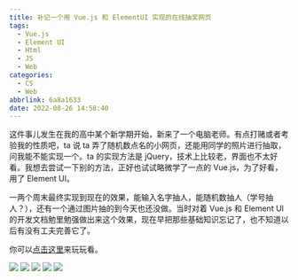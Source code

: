 ```yaml
---
title: 补记一个用 Vue.js 和 ElementUI 实现的在线抽奖网页
tags:
  - Vue.js
  - Element UI
  - Html
  - JS
  - Web
categories:
  - CS
  - Web
abbrlink: 6a8a1633
date: 2022-08-26 14:58:40
---
```


这件事儿发生在我的高中某个新学期开始，新来了一个电脑老师。有点打赌或者考验我的性质吧，ta 说 ta 弄了随机数点名的小网页，还能用同学的照片进行抽取，问我能不能实现一个。ta 的实现方法是 jQuery，技术上比较老，界面也不太好看。我想去尝试一下别的方法，正好也试试略微学了一点的 Vue.js，为了好看，用了 Element UI。

<!--more-->

一两个周末最终实现到现在的效果，能输入名字抽人，能随机数抽人（学号抽人？），还有一个通过图片抽的到今天也还没做。当时对着 Vue.js 和 Element UI 的开发文档勉里勉强做出来这个效果，现在早把那些基础知识忘记了，也不知道以后有没有工夫完善它了。

你可以[点击这里](/raw/CatchDog/CatchDog.html)来玩玩看。

![](https://b316f18.webp.li/blog-imgs/cs/web/补记一个用-vue-js-和-elementui-实现的在线抽奖网页/1.png)
![](https://b316f18.webp.li/blog-imgs/cs/web/补记一个用-vue-js-和-elementui-实现的在线抽奖网页/2.png)
![](https://b316f18.webp.li/blog-imgs/cs/web/补记一个用-vue-js-和-elementui-实现的在线抽奖网页/3.png)
![](https://b316f18.webp.li/blog-imgs/cs/web/补记一个用-vue-js-和-elementui-实现的在线抽奖网页/4.png)
![](https://b316f18.webp.li/blog-imgs/cs/web/补记一个用-vue-js-和-elementui-实现的在线抽奖网页/5.png)
